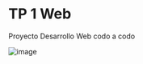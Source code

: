 # TP 1 Web
Proyecto Desarrollo Web codo a codo

![image](https://user-images.githubusercontent.com/112291318/187053592-fa2cfcb8-0564-47fa-ae25-384cdc4aa799.png)
